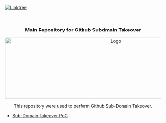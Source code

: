 <a name="readme-top"></a>

<!-- PROJECT SHIELDS -->
[![Linktree][linktree-shield]][linktree-url]

<!-- PROJECT LOGO -->
<br />
<div align="center">
  <h3 align="center">Main Repository for Github Subdmain Takeover</h3>
  <a href="https://github.com/meguiro/RCLD-1.github.io">
    <img src="https://0xpatrik.com/content/images/2018/06/notation.png" alt="Logo" width="700" height="199">
  </a>

  <p align="center">
    This repository were used to perform Github Sub-Domain Takeover.
    <br />
  </p>
</div>

<!-- ACKNOWLEDGMENTS -->
* [Sub-Domain Takeover PoC](https://0xpatrik.com/takeover-proofs/)

<!-- MARKDOWN LINKS & IMAGES -->
<!-- https://www.markdownguide.org/basic-syntax/#reference-style-links -->
[linktree-shield]: https://img.shields.io/badge/linktree-1de9b6?style=for-the-badge&logo=linktree&logoColor=white
[linktree-url]: https://linktr.ee/tokeichun
